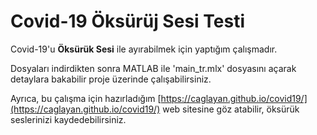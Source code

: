 # Covid-19 Öksürüj Sesi Testi
Covid-19'u **Öksürük Sesi** ile ayırabilmek için yaptığım çalışmadır.

Dosyaları indirdikten sonra MATLAB ile 'main_tr.mlx' dosyasını açarak detaylara bakabilir proje üzerinde çalışabilirsiniz.

Ayrıca, bu çalışma için hazırladığım [https://caglayan.github.io/covid19/](https://caglayan.github.io/covid19/) web sitesine göz atabilir, öksürük seslerinizi kaydedebilirsiniz.
